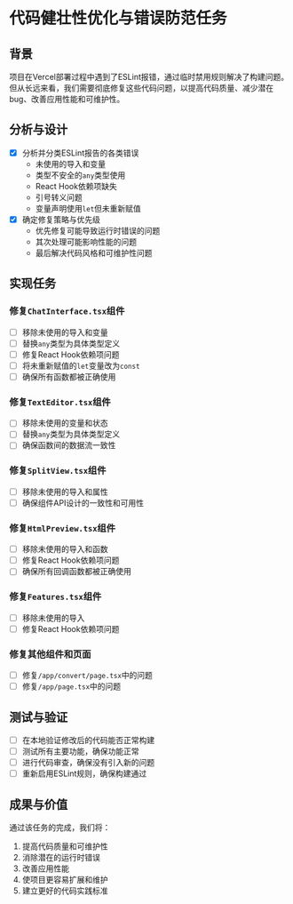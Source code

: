 # 代码健壮性优化与错误防范任务

## 背景
项目在Vercel部署过程中遇到了ESLint报错，通过临时禁用规则解决了构建问题。但从长远来看，我们需要彻底修复这些代码问题，以提高代码质量、减少潜在bug、改善应用性能和可维护性。

## 分析与设计
- [x] 分析并分类ESLint报告的各类错误
  - 未使用的导入和变量
  - 类型不安全的`any`类型使用
  - React Hook依赖项缺失
  - 引号转义问题
  - 变量声明使用`let`但未重新赋值
- [x] 确定修复策略与优先级
  - 优先修复可能导致运行时错误的问题
  - 其次处理可能影响性能的问题
  - 最后解决代码风格和可维护性问题

## 实现任务

### 修复`ChatInterface.tsx`组件
- [ ] 移除未使用的导入和变量
- [ ] 替换`any`类型为具体类型定义
- [ ] 修复React Hook依赖项问题
- [ ] 将未重新赋值的`let`变量改为`const`
- [ ] 确保所有函数都被正确使用

### 修复`TextEditor.tsx`组件
- [ ] 移除未使用的变量和状态
- [ ] 替换`any`类型为具体类型定义
- [ ] 确保函数间的数据流一致性

### 修复`SplitView.tsx`组件
- [ ] 移除未使用的导入和属性
- [ ] 确保组件API设计的一致性和可用性

### 修复`HtmlPreview.tsx`组件
- [ ] 移除未使用的导入和函数
- [ ] 修复React Hook依赖项问题
- [ ] 确保所有回调函数都被正确使用

### 修复`Features.tsx`组件
- [ ] 移除未使用的导入
- [ ] 修复React Hook依赖项问题

### 修复其他组件和页面
- [ ] 修复`/app/convert/page.tsx`中的问题
- [ ] 修复`/app/page.tsx`中的问题

## 测试与验证
- [ ] 在本地验证修改后的代码能否正常构建
- [ ] 测试所有主要功能，确保功能正常
- [ ] 进行代码审查，确保没有引入新的问题
- [ ] 重新启用ESLint规则，确保构建通过

## 成果与价值
通过该任务的完成，我们将：
1. 提高代码质量和可维护性
2. 消除潜在的运行时错误
3. 改善应用性能
4. 使项目更容易扩展和维护
5. 建立更好的代码实践标准 